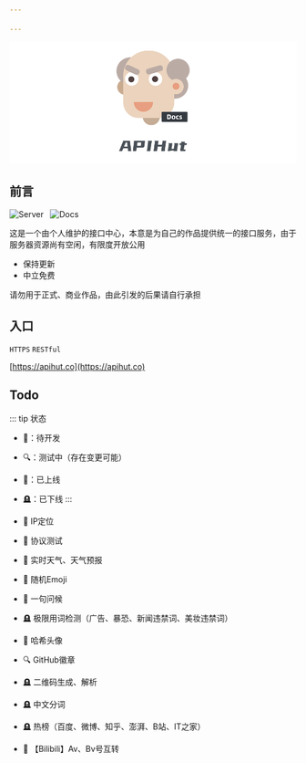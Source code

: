 ```yaml
---

---
```

![logo](./static/logo.png)

## 前言

<p>
<img src="https://img.shields.io/badge/version-2.x-brightgreen?style=flat" alt="Server" style="display: inline">
&nbsp;
<img src="https://img.shields.io/badge/powered_by-kubernetes-blue?style=flat&logo=kubernetes&logoColor=white&logoWidth=13" alt="Docs" style="display: inline">
</p>

这是一个由个人维护的接口中心，本意是为自己的作品提供统一的接口服务，由于服务器资源尚有空闲，有限度开放公用

- 保持更新
- 中立免费

请勿用于正式、商业作品，由此引发的后果请自行承担

## 入口

`HTTPS` `RESTful`

[https://apihut.co](https://apihut.co)

## Todo

::: tip 状态
- 🍔：待开发
- 🔍：测试中（存在变更可能）
- 🥯：已上线
- 🪦：已下线
:::


- 🥯 IP定位
- 🥯 协议测试
- 🥯 实时天气、天气预报
- 🍔 随机Emoji
- 🍔 一句问候
- 🪦 极限用词检测（广告、暴恐、新闻违禁词、美妆违禁词）
- 🥯 哈希头像
- 🔍 GitHub徽章
- 🪦 二维码生成、解析
- 🪦 中文分词
- 🪦 热榜（百度、微博、知乎、澎湃、B站、IT之家）
- 🍔 【Bilibili】Av、Bv号互转